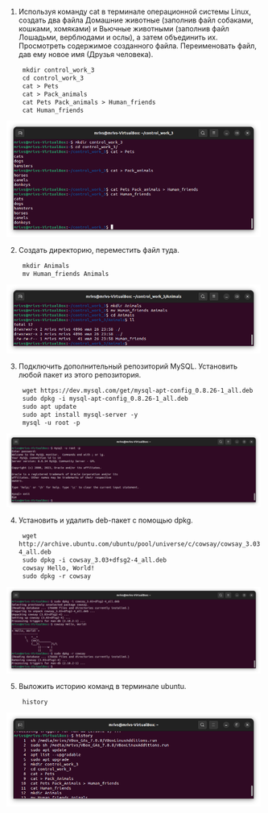 1. Используя команду cat в терминале операционной системы Linux, создать
два файла Домашние животные (заполнив файл собаками, кошками,
хомяками) и Вьючные животными (заполнив файл Лошадьми, верблюдами и
ослы), а затем объединить их. Просмотреть содержимое созданного файла.
Переименовать файл, дав ему новое имя (Друзья человека).


        mkdir control_work_3
        cd control_work_3
        cat > Pets
        cat > Pack_animals
        cat Pets Pack_animals > Human_friends
        cat Human_friends

![task01](task01.png)

2. Создать директорию, переместить файл туда.

        mkdir Animals
        mv Human_friends Animals


![task02](task02.png)

3. Подключить дополнительный репозиторий MySQL. Установить любой пакет
из этого репозитория.

        wget https://dev.mysql.com/get/mysql-apt-config_0.8.26-1_all.deb
        sudo dpkg -i mysql-apt-config_0.8.26-1_all.deb
        sudo apt update
        sudo apt install mysql-server -y
        mysql -u root -p

![task03](task03.png)


4. Установить и удалить deb-пакет с помощью dpkg.

        wget http://archive.ubuntu.com/ubuntu/pool/universe/c/cowsay/cowsay_3.03+dfsg2-4_all.deb
        sudo dpkg -i cowsay_3.03+dfsg2-4_all.deb
        cowsay Hello, World!
        sudo dpkg -r cowsay

![task04](task04.png)

5. Выложить историю команд в терминале ubuntu.

        history

![task05](task05.png)

